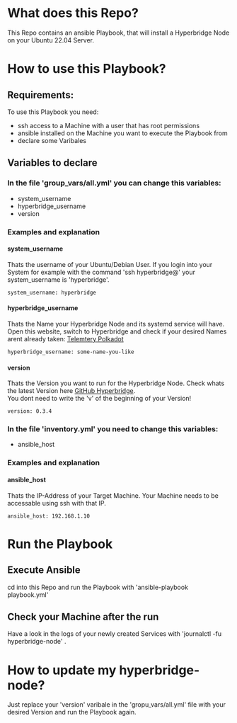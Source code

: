 # What does this Repo?
This Repo contains an ansible Playbook, that will install a Hyperbridge Node on your Ubuntu 22.04 Server.

# How to use this Playbook?

## Requirements:
To use this Playbook you need:
- ssh access to a Machine with a user that has root permissions
- ansible installed on the Machine you want to execute the Playbook from
- declare some Varibales

## Variables to declare
### In the file 'group_vars/all.yml' you can change this variables:
- system_username
- hyperbridge_username
- version

### Examples and explanation
#### system_username
Thats the username of your Ubuntu/Debian User.
If you login into your System for example with the command 'ssh hyperbridge@<IP-ADDRESS>' your system_username is 'hyperbridge'.   
```
system_username: hyperbridge
```

#### hyperbridge_username
Thats the Name your Hyperbridge Node and its systemd service will have.   
Open this website, switch to Hyperbridge and check if your desired Names arent already taken:
[Telemtery Polkadot](https://telemetry.polkadot.io/#list/0x19c5b43935ee2a7e4a090e2bde16ea106bcb1b3668a9abcd37bbceb8c9df16d4)
```
hyperbridge_username: some-name-you-like
```

#### version
Thats the Version you want to run for the Hyperbridge Node.
Check whats the latest Version here [GitHub Hyperbridge](https://github.com/polytope-labs/hyperbridge).    
You dont need to write the 'v' of the beginning of your Version!
```
version: 0.3.4
```

### In the file 'inventory.yml' you need to change this variables:
- ansible_host

### Examples and explanation
#### ansible_host
Thats the IP-Address of your Target Machine.
Your Machine needs to be accessable using ssh with that IP.
```
ansible_host: 192.168.1.10
```

# Run the Playbook
## Execute Ansible
cd into this Repo and run the Playbook with 'ansible-playbook playbook.yml'

## Check your Machine after the run
Have a look in the logs of your newly created Services with 'journalctl -fu hyperbridge-node' .   

# How to update my hyperbridge-node?
Just replace your 'version' varibale in the 'gropu_vars/all.yml' file with your desired Version and run the Playbook again.
